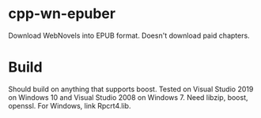 # cpp-wn-epuber
Download WebNovels into EPUB format. Doesn't download paid chapters.

# Build
Should build on anything that supports boost. Tested on Visual Studio 2019 on Windows 10 and Visual Studio 2008 on Windows 7.
Need libzip, boost, openssl. For Windows, link Rpcrt4.lib.
